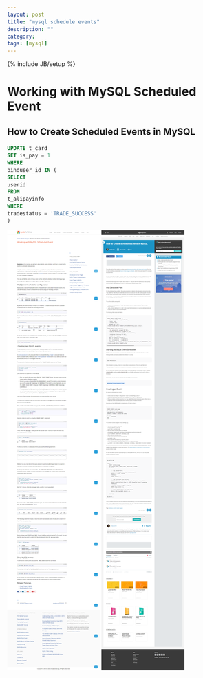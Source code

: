 ```yaml
---
layout: post
title: "mysql schedule events"
description: ""
category: 
tags: [mysql]
---
```

{% include JB/setup %}

# Working with MySQL Scheduled Event
## How to Create Scheduled Events in MySQL


```sql
UPDATE t_card
SET is_pay = 1
WHERE
binduser_id IN (
SELECT
userid
FROM
t_alipayinfo
WHERE
tradestatus = 'TRADE_SUCCESS'
)
```

<img src="/img/mysql-events.png"/>
<img src="/img/mysql-events-2.png"/>
